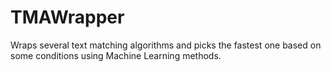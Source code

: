# TMAWrapper
Wraps several text matching algorithms and picks the fastest one based on some conditions using Machine Learning methods.
